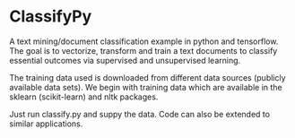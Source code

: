 # ClassifyPy
A text mining/document classification example in python and tensorflow. The goal is to vectorize, transform and train a text documents to classify essential outcomes via supervised and unsupervised learning.

The training data used is downloaded from different data sources (publicly available data sets). We begin with training data which are available in the sklearn (scikit-learn) and nltk packages.

Just run classify.py and suppy the data. Code can also be extended to similar applications.

